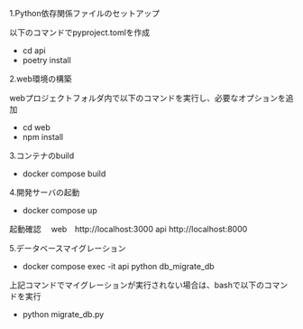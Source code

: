 1.Python依存関係ファイルのセットアップ
 
 以下のコマンドでpyproject.tomlを作成

- cd api
- poetry install

2.web環境の構築

webプロジェクトフォルダ内で以下のコマンドを実行し、必要なオプションを追加

- cd web
- npm install 

3.コンテナのbuild

- docker compose build

4.開発サーバの起動

- docker compose up

起動確認　
    web　http://localhost:3000
    api  http://localhost:8000

5.データベースマイグレーション

- docker compose exec -it api python db_migrate_db

上記コマンドでマイグレーションが実行されない場合は、bashで以下のコマンドを実行

- python migrate_db.py


